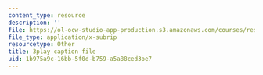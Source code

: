 ```yaml
---
content_type: resource
description: ''
file: https://ol-ocw-studio-app-production.s3.amazonaws.com/courses/res-18-006-calculus-revisited-single-variable-calculus-fall-2010/1b975a9c16bb5f0db759a5a88ced3be7_y4EcXTVqFb4.vtt
file_type: application/x-subrip
resourcetype: Other
title: 3play caption file
uid: 1b975a9c-16bb-5f0d-b759-a5a88ced3be7
---
```

